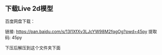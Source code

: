 ## 下载Live 2d模型


百度网盘下载：

链接: https://pan.baidu.com/s/13l1XfXv3LJcYW98M2fqgOg?pwd=45py 提取码: 45py 

下压后解压到这个文件夹下面